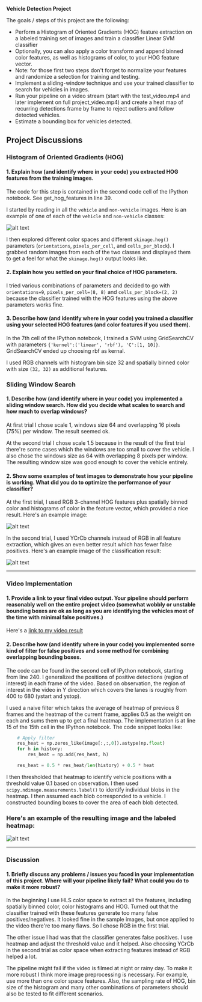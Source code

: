 **Vehicle Detection Project**

The goals / steps of this project are the following:

* Perform a Histogram of Oriented Gradients (HOG) feature extraction on a labeled training set of images and train a classifier Linear SVM classifier
* Optionally, you can also apply a color transform and append binned color features, as well as histograms of color, to your HOG feature vector. 
* Note: for those first two steps don't forget to normalize your features and randomize a selection for training and testing.
* Implement a sliding-window technique and use your trained classifier to search for vehicles in images.
* Run your pipeline on a video stream (start with the test_video.mp4 and later implement on full project_video.mp4) and create a heat map of recurring detections frame by frame to reject outliers and follow detected vehicles.
* Estimate a bounding box for vehicles detected.

[//]: # (Image References)
[image1]: ./examples/car_not_car.png
[image2]: ./output_images/sliding_windows.png
[image3]: ./output_images/sliding_windows_ycrcb.png
[image4]: ./output_images/heatmap_ycrcb.png

## Project Discussions

### Histogram of Oriented Gradients (HOG)

#### 1. Explain how (and identify where in your code) you extracted HOG features from the training images.

The code for this step is contained in the second code cell of the IPython notebook. See get_hog_features in line 39.

I started by reading in all the `vehicle` and `non-vehicle` images.  Here is an example of one of each of the `vehicle` and `non-vehicle` classes:

![alt text][image1]

I then explored different color spaces and different `skimage.hog()` parameters (`orientations`, `pixels_per_cell`, and `cells_per_block`).  I grabbed random images from each of the two classes and displayed them to get a feel for what the `skimage.hog()` output looks like.


#### 2. Explain how you settled on your final choice of HOG parameters.

I tried various combinations of parameters and decided to go with `orientations=9`, `pixels_per_cell=(8, 8)` and `cells_per_block=(2, 2)` because the classifier trained with the HOG features using the above parameters works fine.

#### 3. Describe how (and identify where in your code) you trained a classifier using your selected HOG features (and color features if you used them).

In the 7th cell of the IPython notebook, I trained a SVM using GridSearchCV with parameters `{'kernel':('linear', 'rbf'), 'C':[1, 10]}`. GridSearchCV ended up choosing rbf as kernal.

I used RGB channels with histogram bin size 32 and spatially binned color with size `(32, 32)` as additional features.

### Sliding Window Search

#### 1. Describe how (and identify where in your code) you implemented a sliding window search.  How did you decide what scales to search and how much to overlap windows?

At first trial I chose scale 1, windows size 64 and overlapping 16 pixels (75%) per window. The result seemed ok.

At the second trial I chose scale 1.5 because in the result of the first trial there're some cases which the windows are too small to cover the vehicle. I also chose the windows size as 64 with overlapping 8 pixels per window. The resulting window size was good enough to cover the vehicle entirely.

#### 2. Show some examples of test images to demonstrate how your pipeline is working.  What did you do to optimize the performance of your classifier?

At the first trial, I used RGB 3-channel HOG features plus spatially binned color and histograms of color in the feature vector, which provided a nice result.  Here's an example image:

![alt text][image2]

In the second trial, I used YCrCb channels instead of RGB in all feature extraction, which gives an even better result which has fewer false positives. Here's an example image of the classification result:

![alt text][image3]

---

### Video Implementation

#### 1. Provide a link to your final video output.  Your pipeline should perform reasonably well on the entire project video (somewhat wobbly or unstable bounding boxes are ok as long as you are identifying the vehicles most of the time with minimal false positives.)
Here's a [link to my video result](./video_output/vehicle_detection.mp4)


#### 2. Describe how (and identify where in your code) you implemented some kind of filter for false positives and some method for combining overlapping bounding boxes.

The code can be found in the second cell of IPython notebook, starting from line 240. I generalized the positions of positive detections (region of interest) in each frame of the video. Based on observation, the region of interest in the video in Y direction which covers the lanes is roughly from 400 to 680 (ystart and ystop).

I used a naive filter which takes the average of heatmap of previous 8 frames and the heatmap of the current frame, applies 0.5 as the weight on each and sums them up to get a final heatmap. The implementation is at line 15 of the 15th cell in the IPython notebook. The code snippet looks like:

```python
    # Apply filter
    res_heat = np.zeros_like(image[:,:,0]).astype(np.float)
    for h in history:
        res_heat = np.add(res_heat, h)

    res_heat = 0.5 * res_heat/len(history) + 0.5 * heat
```

I then thresholded that heatmap to identify vehicle positions with a threshold value 0.1 based on observation.  I then used `scipy.ndimage.measurements.label()` to identify individual blobs in the heatmap.  I then assumed each blob corresponded to a vehicle.  I constructed bounding boxes to cover the area of each blob detected.

### Here's an example of the resulting image and the labeled heatmap:
![alt text][image4]


---

### Discussion

#### 1. Briefly discuss any problems / issues you faced in your implementation of this project.  Where will your pipeline likely fail?  What could you do to make it more robust?

In the beginning I use HLS color space to extract all the features, including spatially binned color, color histograms and HOG. Turned out that the classifier trained with these features generate too many false positives/negatives. It looked fine in the sample images, but once applied to the video there're too many flaws. So I chose RGB in the first trial.

The other issue I had was that the classifier generates false positives. I use heatmap and adjust the threshold value and it helped. Also choosing YCrCb in the second trial as color space when extracting features instead of RGB helped a lot.

The pipeline might fail if the video is filmed at night or rainy day. To make it more robust I think more image preprocessing is necessary. For example, use more than one color space features. Also, the sampling rate of HOG, bin size of the histogram and many other combinations of parameters should also be tested to fit different scenarios.

